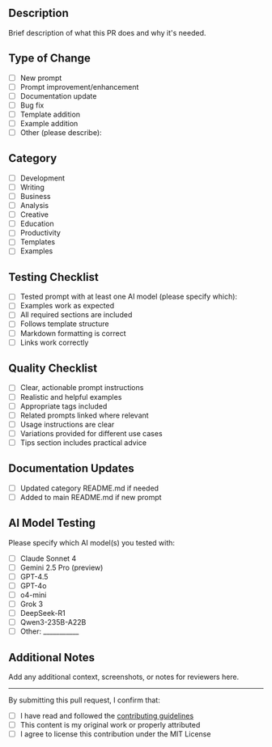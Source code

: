 ## Description

Brief description of what this PR does and why it's needed.

## Type of Change

- [ ] New prompt
- [ ] Prompt improvement/enhancement
- [ ] Documentation update
- [ ] Bug fix
- [ ] Template addition
- [ ] Example addition
- [ ] Other (please describe):

## Category

- [ ] Development
- [ ] Writing  
- [ ] Business
- [ ] Analysis
- [ ] Creative
- [ ] Education
- [ ] Productivity
- [ ] Templates
- [ ] Examples

## Testing Checklist

- [ ] Tested prompt with at least one AI model (please specify which):
- [ ] Examples work as expected
- [ ] All required sections are included
- [ ] Follows template structure
- [ ] Markdown formatting is correct
- [ ] Links work correctly

## Quality Checklist

- [ ] Clear, actionable prompt instructions
- [ ] Realistic and helpful examples
- [ ] Appropriate tags included
- [ ] Related prompts linked where relevant
- [ ] Usage instructions are clear
- [ ] Variations provided for different use cases
- [ ] Tips section includes practical advice

## Documentation Updates

- [ ] Updated category README.md if needed
- [ ] Added to main README.md if new prompt

## AI Model Testing

Please specify which AI model(s) you tested with:

- [ ] Claude Sonnet 4
- [ ] Gemini 2.5 Pro (preview)
- [ ] GPT-4.5
- [ ] GPT-4o
- [ ] o4-mini
- [ ] Grok 3
- [ ] DeepSeek-R1
- [ ] Qwen3-235B-A22B
- [ ] Other: ___________

## Additional Notes

Add any additional context, screenshots, or notes for reviewers here.

---

By submitting this pull request, I confirm that:

- [ ] I have read and followed the [contributing guidelines](../CONTRIBUTING.md)
- [ ] This content is my original work or properly attributed
- [ ] I agree to license this contribution under the MIT License
